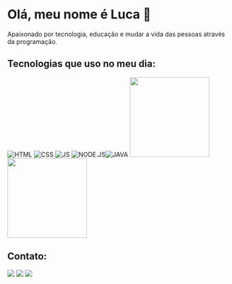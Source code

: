 # Olá, meu nome é Luca 👋
 Apaixonado por tecnologia, educação e mudar a vida das pessoas através da programação.

## Tecnologias que uso no meu dia:

![HTML](https://img.shields.io/badge/HTML5-E34F26?style=for-the-badge&logo=html5&logoColor=white) ![CSS](https://img.shields.io/badge/CSS3-1572B6?style=for-the-badge&logo=css3&logoColor=white) ![JS](https://img.shields.io/badge/JavaScript-F7DF1E?style=for-the-badge&logo=javascript&logoColor=black) ![NODE.JS](https://img.shields.io/badge/Node.js-43853D?style=for-the-badge&logo=node.js&logoColor=white)![JAVA](https://img.shields.io/badge/Java-ED8B00?style=for-the-badge&logo=openjdk&logoColor=white) 
<img height="180em" src="https://github-readme-stats.vercel.app/api/top-langs/?username=devvluca&layout=compact&langs_count=7&theme=radical"/> <img height="180em" src="https://github-readme-stats.vercel.app/api?username=devvluca&show_icons=true&theme=radical&include_all_commits=true&count_private=true"/>

## Contato:
<div>
<a href="https://instagram.com/_lucaaguiar" target="_blank"><img src="https://img.shields.io/badge/-Instagram-%23E4405F?style=for-the-badge&logo=instagram&logoColor=white" target="_blank"></a>
<a href = "mailto:lucanobre1@gmail.com"><img src="https://img.shields.io/badge/Gmail-D14836?style=for-the-badge&logo=gmail&logoColor=white" target="_blank"></a>
<a href="https://www.linkedin.com/in/lucaaguiar/" target="_blank"><img src="https://img.shields.io/badge/-LinkedIn-%230077B5?style=for-the-badge&logo=linkedin&logoColor=white" target="_blank"></a>   
</div>







 

